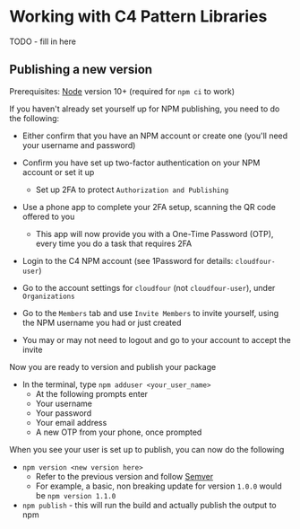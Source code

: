 # Working with C4 Pattern Libraries

TODO - fill in here

## Publishing a new version

Prerequisites: [Node](https://nodejs.org) version 10+ (required for `npm ci` to work)

If you haven't already set yourself up for NPM publishing, you need to do the following:

- Either confirm that you have an NPM account or create one (you'll need your username and password)
- Confirm you have set up two-factor authentication on your NPM account or set it up
  - Set up 2FA to protect `Authorization and Publishing`
- Use a phone app to complete your 2FA setup, scanning the QR code offered to you
  - This app will now provide you with a One-Time Password (OTP), every time you do a task that requires 2FA

- Login to the C4 NPM account (see 1Password for details: `cloudfour-user`)
- Go to the account settings for `cloudfour` (not `cloudfour-user`), under `Organizations`
- Go to the `Members` tab and use `Invite Members` to invite yourself, using the NPM username you had or just created
- You may or may not need to logout and go to your account to accept the invite

Now you are ready to version and publish your package

- In the terminal, type `npm adduser <your_user_name>`
  - At the following prompts enter
  - Your username
  - Your password
  - Your email address
  - A new OTP from your phone, once prompted

When you see your user is set up to publish, you can now do the following

- `npm version <new version here>`
  - Refer to the previous version and follow [Semver](https://docs.npmjs.com/getting-started/semantic-versioning)
  - For example, a basic, non breaking update for version `1.0.0` would be `npm version 1.1.0`
- `npm publish` - this will run the build and actually publish the output to npm